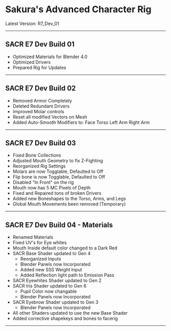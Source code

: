 
# Sakura's Advanced Character Rig

Latest Version: R7_Dev_01

--------

## SACR E7 Dev Build 01

- Optimized Materials for Blender 4.0
- Optimized Drivers
- Prepared Rig for Updates

--------

## SACR E7 Dev Build 02

- Removed Armor Completely
- Deleted Redundant Drivers
- Improved Molar controls
- Reset all modified Vectors on Mesh
- Added Auto-Smooth Modifiers to:
    Face
    Torso
    Left Arm
    Right Arm

--------

## SACR E7 Dev Build 03

- Fixed Bone Collections
- Adjusted Mouth Geometry to fix Z-Fighting
- Reorganized Rig Settings
- Molars are now Togglable, Defaulted to Off
- Flip bone is now Togglable, Defaulted to Off
- Disabled "In Front" on the rig
- Mouth now has 5 MC Pixels of Depth
- Fixed and Repaired tons of broken Drivers
- Added new Boneshapes to the Torso, Arms, and Legs
- Global Mouth Movements been removed (Temporary)

--------

## SACR E7 Dev Build 04 - Materials

- Renamed Materials
- Fixed UV's for Eye whites
- Mouth Inside default color changed to a Dark Red
- SACR Base Shader updated to Gen 4
  - Reorganized Inputs
  - Blender Panels now Incorporated
  - Added new SSS Weight Input
  - Added Reflection light path to Emission Pass
- SACR Eyewhites Shader updated to Gen 2
- SACR Iris Shader updated to Gen 6
  - Pupil Color now changable
  - Blender Panels now Incorporated
- SACR Eyebrow Shader updated to Gen 3
  - Blender Panels now Incorporated
- All other Shaders updated to use the new Base Shader
- Added corrective shapekeys and bones to facerig

--------
